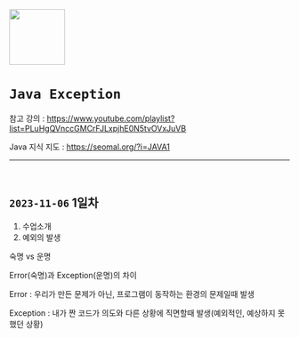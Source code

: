 <img src="https://github.com/sonkeehoon/Java/assets/81700507/262a6b64-78e0-4b91-8b0a-f5aebe090a0b" width="100" height="100">

# `Java Exception`

참고 강의 : https://www.youtube.com/playlist?list=PLuHgQVnccGMCrFJLxpjhE0N5tvOVxJuVB

Java 지식 지도 : https://seomal.org/?i=JAVA1

<hr><br>

## `2023-11-06` 1일차
1. 수업소개
2. 예외의 발생

숙명 vs 운명

Error(숙명)과 Exception(운명)의 차이

Error : 우리가 만든 문제가 아닌, 프로그램이 동작하는 환경의 문제일때 발생

Exception : 내가 짠 코드가 의도와 다른 상황에 직면할때 발생(예외적인, 예상하지 못했던 상황)

<br>
